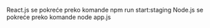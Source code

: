 React.js se pokreće preko komande npm run start:staging
Node.js se pokreće preko komande node app.js
